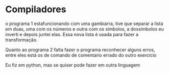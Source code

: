 # Compiladores
o programa 1 estafuncionando com uma gambiarra, tive que separar a lista em duas, uma com os números e outra com os simbolos, a dossimbolos eu inverti e depois juntei elas. Essa nova lista é usada para fazer a transformação.

Quanto ao programa 2 falta fazer o programa reconhecer alguns erros, entre eles está os de comando de comentario errado do outro exercicio

Eu fiz em python, mas se quiser pode fazer em outra linguagem
